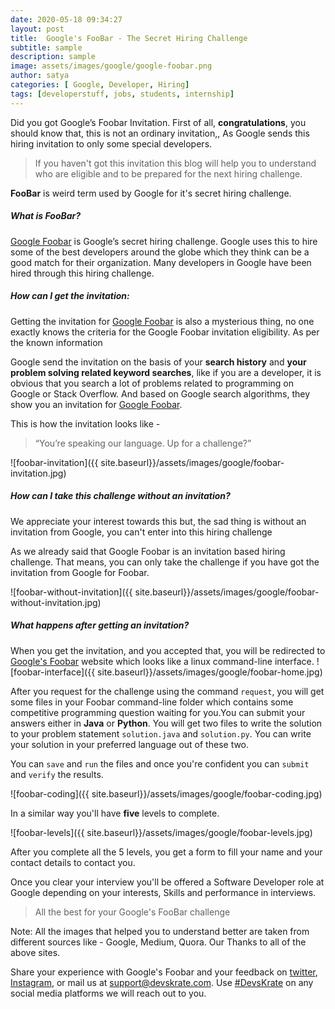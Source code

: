```yaml
---
date: 2020-05-18 09:34:27
layout: post
title:  Google's FooBar - The Secret Hiring Challenge
subtitle: sample
description: sample
image: assets/images/google/google-foobar.png
author: satya
categories: [ Google, Developer, Hiring]
tags: [developerstuff, jobs, students, internship]
---
```


Did you got Google’s Foobar Invitation. First of all, **congratulations**, you should know that, this is not an ordinary invitation,, As  Google sends this hiring invitation to only some special developers.

> If you haven't got this invitation this blog will help you to understand who are eligible and to be prepared for the next hiring challenge.

**FooBar** is weird term used by Google for it's secret hiring challenge.

##### What is FooBar?
[Google Foobar](https://foobar.withgoogle.com/) is Google’s secret hiring challenge. Google uses this to hire some of the best developers around the globe which they think can be a good match for their organization. Many developers in Google have been hired through this hiring challenge.

##### How can I get the invitation:
Getting the invitation for [Google Foobar](https://foobar.withgoogle.com/) is also a mysterious thing, no one exactly knows the criteria for the Google Foobar invitation eligibility. 
As per the known information

Google send the invitation on the basis of your **search history** and **your problem solving related keyword searches**, like if you are a developer, it is obvious that you search a lot of problems related to programming on Google or Stack Overflow. And based on Google search algorithms, they show you an invitation for [Google Foobar](https://foobar.withgoogle.com/).

This is how the invitation looks like - 

> “You’re speaking our language. Up for a challenge?”

![foobar-invitation]({{ site.baseurl}}/assets/images/google/foobar-invitation.jpg)

##### How can I take this challenge without an invitation?

We appreciate your interest towards this but, the sad thing is without an invitation from Google, you can't enter into this hiring challenge

As we already said that Google Foobar is an invitation based hiring challenge. That means, you can only take the challenge if you have got the invitation from Google for Foobar.

![foobar-without-invitation]({{ site.baseurl}}/assets/images/google/foobar-without-invitation.jpg)

##### What happens after getting an invitation?

When you get the invitation, and you accepted that, you will be redirected to [Google's Foobar](https://foobar.withgoogle.com/) website which looks like a linux command-line interface. 
![foobar-interface]({{ site.baseurl}}/assets/images/google/foobar-home.jpg)

After you request for the challenge using the command `request`, you will get some files in your Foobar command-line folder which contains some competitive programming question waiting for you.You can submit your answers either in **Java** or **Python**.
You will get two files to write the solution to your problem statement `solution.java` and `solution.py`. You can write your solution in your preferred language out of these two.


You can `save` and `run` the files and once you're confident you can `submit` and  `verify` the results.

![foobar-coding]({{ site.baseurl}}/assets/images/google/foobar-coding.jpg) 

In a similar way you'll have **five** levels to complete.


![foobar-levels]({{ site.baseurl}}/assets/images/google/foobar-levels.jpg)

After you complete all the 5 levels, you get a form to fill your name and your contact details to contact you.

Once you clear your interview you'll be offered a Software Developer role at Google depending on your interests, Skills and performance in interviews.

> All the  best for your Google's FooBar challenge


Note: All the images that helped you to understand better are taken from different sources like  - Google, Medium, Quora. Our  Thanks to all of the above sites.

Share your experience with Google's Foobar and your feedback on [twitter](https://twitter.com/devskrate), [Instagram](https://instagram.com/devskrate), or mail us at [support@devskrate.com](mailto:support@devskrate.com). Use [#DevsKrate](https://devskrate.com) on any social media platforms we will reach out to you.

